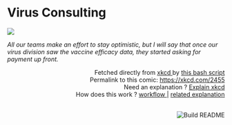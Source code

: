 # <b>Virus Consulting</b>

[![](https://imgs.xkcd.com/comics/virus_consulting.png)](https://xkcd.com/2455)

<i>All our teams make an effort to stay optimistic, but I will say that once our virus division saw the vaccine efficacy data, they started asking for payment up front.</i>

<div align="right">
  Fetched directly from
  <a href="https://xkcd.com">
    xkcd
  </a>
  by
  <a href="https://github.com/Vanille-N/Vanille-N/blob/master/fetch">
    this bash script
  </a>
</div>
<div align="right">
  Permalink to this comic:
  <a href="https://xkcd.com/2455">
    https://xkcd.com/2455
  </a>
</div>
<div align="right">
  Need an explanation ?
  <a href="https://www.explainxkcd.com/wiki/index.php/2455">
    Explain xkcd
  </a>
</div>
<div align="right">
  How does this work ?
  <a href="https://github.com/Vanille-N/Vanille-N/blob/master/.github/workflows/build.yml">
    workflow
  </a>
  |
  <a href="https://simonwillison.net/2020/Jul/10/self-updating-profile-readme/">
    related explanation
  </a>
</div><br>

<a href="https://github.com/Vanille-N/Vanille-N/actions"><img src="https://github.com/Vanille-N/Vanille-N/workflows/Build%20README/badge.svg" align="right" alt="Build README"></a>
